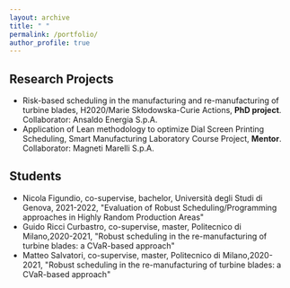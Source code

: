 ```yaml
---
layout: archive
title: " "
permalink: /portfolio/
author_profile: true
---
```




## Research Projects

* Risk-based scheduling in the manufacturing and re-manufacturing of turbine blades, H2020/Marie Skłodowska-Curie Actions, **PhD project**. Collaborator: Ansaldo Energia S.p.A.
* Application of Lean methodology to optimize Dial Screen Printing Scheduling, Smart Manufacturing Laboratory Course Project, **Mentor**. Collaborator: Magneti Marelli S.p.A.


## Students
* Nicola Figundio, co-supervise, bachelor, Università degli Studi di Genova, 2021-2022, "Evaluation of Robust Scheduling/Programming approaches in Highly Random Production Areas"
* Guido Ricci Curbastro, co-supervise, master, Politecnico di Milano,2020-2021, "Robust scheduling in the re-manufacturing of turbine blades: a CVaR-based approach"
* Matteo Salvatori, co-supervise, master, Politecnico di Milano,2020-2021, "Robust scheduling in the re-manufacturing of turbine blades: a CVaR-based approach"

